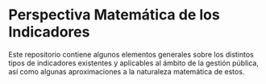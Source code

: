 # Perspectiva Matemática de los Indicadores

Este repositorio contiene algunos elementos generales sobre los distintos tipos de indicadores existentes y aplicables al ámbito de la gestión pública, así como algunas aproximaciones a la naturaleza matemática de estos.
